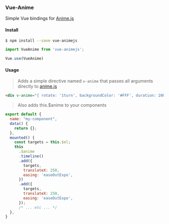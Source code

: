 ### Vue-Anime

Simple Vue bindings for [Anime.js](https://github.com/juliangarnier/anime/)

#### Install

```bash
$ npm install --save vue-animejs
```

```js
import VueAnime from 'vue-animejs';

Vue.use(VueAnime)
```

#### Usage

> Adds a simple directive named `v-anime` that passes all arguments directly to [anime.js](https://github.com/juliangarnier/anime/)
```html
<div v-anime="{ rotate: '1turn', backgroundColor: '#FFF', duration: 2000, loop: true }"></div>
```

> Also adds this.$anime to your components
```js
export default {
  name: "my-component",
  data() {
    return {};
  },
  mounted() {
    const targets = this.$el;
    this
      .$anime
      .timeline()
      .add({
        targets,
        translateX: 250,
        easing: 'easeOutExpo',
      })
      .add({
        targets,
        translateX: 250,
        easing: 'easeOutExpo',
      });
      /* ... etc ... */
  },
}
```
